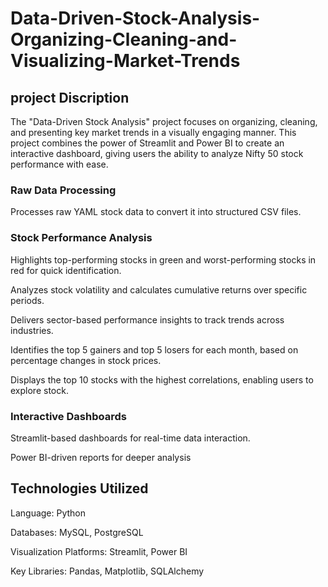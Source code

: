 # Data-Driven-Stock-Analysis-Organizing-Cleaning-and-Visualizing-Market-Trends

## project Discription
 The "Data-Driven Stock Analysis" project focuses on organizing, cleaning, and presenting key market trends in a visually engaging manner. This project combines the power of 
  Streamlit and Power BI to create an interactive dashboard, giving users the ability to analyze Nifty 50 stock performance with ease.

### Raw Data Processing
 Processes raw YAML stock data to convert it into structured CSV files.

### Stock Performance Analysis
 Highlights top-performing stocks in green and worst-performing stocks in red for quick identification.

 Analyzes stock volatility and calculates cumulative returns over specific periods.

 Delivers sector-based performance insights to track trends across industries.

 Identifies the top 5 gainers and top 5 losers for each month, based on percentage changes in stock prices.

 Displays the top 10 stocks with the highest correlations, enabling users to explore stock.

### Interactive Dashboards

 Streamlit-based dashboards for real-time data interaction.

 Power BI-driven reports for deeper analysis

## Technologies Utilized
 Language: Python

 Databases: MySQL, PostgreSQL

 Visualization Platforms: Streamlit, Power BI

 Key Libraries: Pandas, Matplotlib, SQLAlchemy
